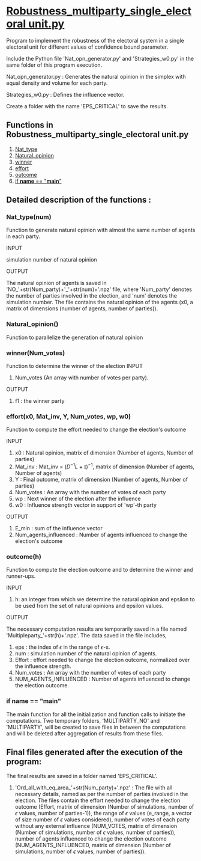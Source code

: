# [Robustness_multiparty_single_electoral unit.py](#Robustness-multiparty-single-electoral-unit)

Program to implement the robustness of the electoral system in a single electoral unit for different values of confidence bound parameter.

Include the Python file 'Nat_opn_generator.py' and 'Strategies_w0.py' in the same folder of this program execution.

Nat_opn_generator.py : Generates the natural opinion in the simplex with equal density and volume for each party.

Strategies_w0.py : Defines the influence vector.

Create a folder with the name 'EPS_CRITICAL' to save the results.


## Functions in Robustness_multiparty_single_electoral unit.py

1. [Nat_type](#Nat-type)
2. [Natural_opinion](#Natural-opinion)
3. [winner](#winner)
4. [effort](#effort)
5. [outcome](#outcome)
6. [if __name__ == "__main__"](#main)


## Detailed description of the functions :

<a id ="Nat-type"></a>
### Nat_type(num)
Function to generate natural opinion with almost the same number of agents in each party.

INPUT

simulation number of natural opinion

OUTPUT

The natural opinion of agents is saved in 'NO_'+str(Num_party)+'_'+str(num)+'.npz' file, where 'Num_party' denotes the number of parties involved in the election, and 'num' denotes the simulation number. The file contains the natural opinion of the agents (x0, a matrix of dimensions (number of agents, number of parties)).

<a id="Natural-opinion"></a>
### Natural_opinion()
Function to parallelize the generation of natural opinion

<a id="winner"></a>
### winner(Num_votes)
Function to determine the winner of the election
INPUT

1. Num_votes (An array with number of votes per party).

OUTPUT 

1. f1 : the winner party

<a id="effort"></a>
### effort(x0, Mat_inv, Y, Num_votes, wp, w0)
Function to compute the effort needed to change the election's outcome

INPUT 

1. x0 : Natural opinion, matrix of dimension (Number of agents, Number of parties)
2. Mat_inv : Mat_inv = ${(D^{-1}L + \mathbb{I})}^{-1}$, matrix of dimension (Number of agents, Number of agents)
3. Y : Final outcome, matrix of dimension (Number of agents, Number of parties)
4. Num_votes : An array with the number of votes of each party
5. wp : Next winner of the election after the influence
6. w0 : Influence strength vector in support of 'wp'-th party 
        
OUTPUT 

1. E_min : sum of the influence vector
2. Num_agents_influenced : Number of agents influenced to change the election's outcome

<a id="outcome"></a>
### outcome(h)

Function to compute the election outcome and to determine the winner and runner-ups.

INPUT

1. h: an integer from which we determine the natural opinion and epsilon to be used from the set of natural opinions and epsilon values.

OUTPUT

The necessary computation results are temporarily saved in a file named 'Multipleparty_'+str(h)+'.npz'. The data saved in the file includes,
1. eps : the index of $\epsilon$ in the range of $\epsilon$-s.
2. num : simulation number of the natural opinion of agents.
3. Effort : effort needed to change the election outcome, normalized over the influence strength.
4. Num_votes : An array with the number of votes of each party
5. NUM_AGENTS_INFLUENCED : Number of agents influenced to change the election outcome.

    
### if __name__ == "__main__" 

The main function for all the initialization and function calls to initiate the computations. Two temporary folders, 'MULTIPARTY_NO' and 'MULTIPARTY', will be created to save files in between the computations and will be deleted after aggregation of results from these files.


## Final files generated after the execution of the program:

The final results are saved in a folder named 'EPS_CRITICAL'.

1. 'Ord_all_with_eq_area_'+str(Num_party)+'.npz' : The file with all necessary details, named as per the number of parties involved in the election. The files contain the effort needed to change the election outcome (Effort, matrix of dimension (Number of simulations, number of $\epsilon$ values, number of parties-1)), the range of $\epsilon$ values (e_range, a vector of size number of $\epsilon$ values considered), number of votes of each party without any external influence (NUM_VOTES, matrix of dimension (Number of simulations, number of $\epsilon$ values, number of parties)), number of agents influenced to change the election outcome (NUM_AGENTS_INFLUENCED, matrix of dimension (Number of simulations, number of $\epsilon$ values, number of parties)).